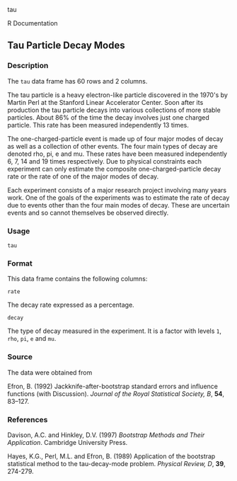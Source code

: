 tau

R Documentation

##  Tau Particle Decay Modes

### Description

The `tau` data frame has 60 rows and 2 columns.

The tau particle is a heavy electron-like particle discovered in the 1970's by
Martin Perl at the Stanford Linear Accelerator Center. Soon after its
production the tau particle decays into various collections of more stable
particles. About 86% of the time the decay involves just one charged particle.
This rate has been measured independently 13 times.

The one-charged-particle event is made up of four major modes of decay as well
as a collection of other events. The four main types of decay are denoted rho,
pi, e and mu. These rates have been measured independently 6, 7, 14 and 19
times respectively. Due to physical constraints each experiment can only
estimate the composite one-charged-particle decay rate or the rate of one of
the major modes of decay.

Each experiment consists of a major research project involving many years
work. One of the goals of the experiments was to estimate the rate of decay
due to events other than the four main modes of decay. These are uncertain
events and so cannot themselves be observed directly.

### Usage

    
    tau

### Format

This data frame contains the following columns:

`rate`

The decay rate expressed as a percentage.

`decay`

The type of decay measured in the experiment. It is a factor with levels `1`,
`rho`, `pi`, `e` and `mu`.

### Source

The data were obtained from

Efron, B. (1992) Jackknife-after-bootstrap standard errors and influence
functions (with Discussion). _Journal of the Royal Statistical Society, B_,
**54**, 83–127.

### References

Davison, A.C. and Hinkley, D.V. (1997) _Bootstrap Methods and Their
Application_. Cambridge University Press.

Hayes, K.G., Perl, M.L. and Efron, B. (1989) Application of the bootstrap
statistical method to the tau-decay-mode problem. _Physical Review, D_,
**39**, 274-279.

